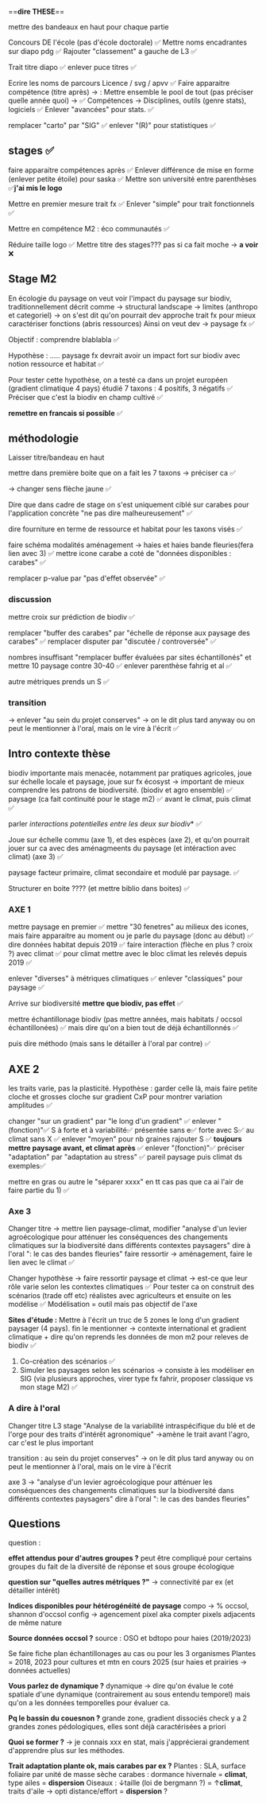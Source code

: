 ==**dire THESE**==

mettre des bandeaux en haut pour chaque partie 


Concours DE l'école  (pas d'école doctorale) ✅
Mettre noms encadrantes sur diapo pdg ✅
Rajouter "classement" a gauche de L3 ✅

Trait titre diapo ✅
enlever puce titres ✅


Ecrire les noms de parcours Licence / svg / apvv ✅
Faire apparaitre compétence (titre après) →  :
Mettre ensemble le pool de tout (pas préciser quelle année quoi) → ✅
Compétences → Disciplines, outils (genre stats), logiciels ✅
Enlever "avancées" pour stats. ✅

remplacer "carto" par "SIG" ✅
enlever "(R)" pour statistiques ✅



## stages ✅

faire apparaitre compétences après ✅
Enlever différence de mise en forme (enlever petite étoile) pour saska ✅
Mettre son université entre parenthèses ✅**j'ai mis le logo**



Mettre en premier mesure trait fx ✅
Enlever "simple" pour trait fonctionnels ✅

Mettre en compétence M2 : éco communautés ✅


Réduire taille logo ✅
Mettre titre des stages??? pas si ca fait moche → **a voir** ❌


## Stage M2



En écologie du paysage on veut voir l'impact du paysage sur biodiv, 
traditionnellement décrit comme → structural landscape → limites (anthropo et categoriel) → on s'est dit qu'on pourrait dev approche trait fx pour mieux caractériser fonctions (abris ressources)
Ainsi on veut dev → paysage fx
 ✅
 
Objectif : comprendre blablabla ✅

Hypothèse : ..... paysage fx devrait avoir un impact fort sur biodiv avec notion ressource et habitat ✅

Pour tester cette hypothèse, on a testé ca dans un projet européen (gradient climatique 4 pays) étudié 7 taxons : 4 positifs, 3 négatifs ✅
Préciser que c'est la biodiv en champ cultivé ✅

**remettre en francais si possible** ✅


## méthodologie

Laisser titre/bandeau en haut




mettre dans première boite que on a fait les 7 taxons → préciser ca ✅


→ changer sens flèche jaune ✅

Dire que dans cadre de stage on s'est uniquement ciblé sur carabes pour l'application concrète "ne pas dire malheureusement" ✅

dire fourniture en terme de ressource et habitat pour les taxons visés ✅

faire schéma modalités aménagement → haies et haies bande fleuries(fera lien avec 3) ✅
mettre icone carabe a coté de "données disponibles : carabes" ✅

remplacer p-value par "pas d'effet observée"  ✅


### discussion

mettre croix sur prédiction de biodiv ✅

remplacer "buffer des carabes" par "échelle de réponse aux paysage des carabes" ✅
remplacer disputer par "discutée / controversée" ✅

nombres insuffisant "remplacer buffer évaluées par sites échantillonés" et mettre 10 paysage contre 30-40 ✅
enlever parenthèse fahrig et al ✅

autre métriques prends un S ✅


### transition

→ enlever "au sein du projet conserves" → on le dit plus tard anyway ou on peut le mentionner à l'oral, mais on le vire à l'écrit ✅


## Intro contexte thèse

biodiv importante mais menacée, notamment par pratiques agricoles, joue sur échelle locale et paysage, joue sur fx écosyst → important de mieux comprendre les patrons de biodiversité. (biodiv et agro ensemble)
 ✅
paysage  (ca fait continuité pour le stage m2) ✅
avant le climat,
puis climat ✅

parler *interactions potentielles entre les deux sur biodiv** ✅

Joue sur échelle commu (axe 1), et des espèces (axe 2), et qu'on pourrait jouer sur ca avec des aménagmeents du paysage (et intéraction avec climat) (axe 3) ✅

paysage facteur primaire, climat secondaire et modulé par paysage. ✅

Structurer en boite ???? (et mettre biblio dans boites) ✅



### AXE 1


mettre paysage en premier ✅
mettre "30 fenetres" au milieux des icones, mais faire apparaitre au moment ou je parle du paysage (donc au début) ✅
dire données habitat depuis 2019 ✅
faire interaction (flèche en plus ? croix ?) avec climat ✅
pour climat mettre avec le bloc climat les relevés depuis 2019 ✅

enlever "diverses" à métriques climatiques ✅
enlever "classiques" pour paysage ✅


Arrive sur biodiversité **mettre que biodiv, pas effet** ✅

mettre échantillonage biodiv (pas mettre années, mais habitats / occsol échantillonées) ✅
mais dire qu'on a bien tout de déjà échantillonnés ✅

puis dire méthodo (mais sans le détailler à l'oral par contre) ✅


## AXE 2

les traits varie, pas la plasticité.
Hypothèse : garder celle là, mais faire petite cloche et grosses cloche sur gradient CxP pour montrer variation amplitudes ✅



changer "sur un gradient" par "le long d'un gradient" ✅
enlever "(fonction)"✅
S à forte et à variabilité✅
présentée sans e✅
forte avec S✅
au climat sans X ✅
enlever "moyen" pour nb graines rajouter S ✅
**toujours mettre paysage avant, et climat après** ✅
enlever "(fonction)"✅
préciser "adaptation" par "adaptation au stress" ✅
pareil paysage puis climat ds exemples✅

mettre en gras ou autre le "séparer xxxx" en tt cas pas que ca ai l'air de faire partie du 1) ✅

### Axe 3

Changer titre → mettre lien paysage-climat, modifier "analyse d'un levier agroécologique pour atténuer les conséquences des changements climatiques sur la biodiversité dans différents contextes paysagers" dire à l'oral ": le cas des bandes fleuries"
faire ressortir → aménagement, faire le lien avec le climat ✅


Changer hypothèse → faire ressortir paysage et climat → est-ce que leur rôle varie selon les contextes climatiques ✅
Pour tester ca on construit des scénarios (trade off etc) réalistes avec agriculteurs et ensuite on les modélise  ✅
Modélisation  = outil mais pas objectif de l'axe

**Sites d'étude :** Mettre à l'écrit un truc de 5 zones le long d'un gradient paysager (4 pays). fin le mentionner → contexte international et gradient climatique + dire qu'on reprends les données de mon m2 pour releves de biodiv ✅
1. Co-création des scénarios  ✅
2. Simuler les paysages selon les scénarios → consiste à les modéliser en SIG (via plusieurs approches, virer type fx fahrir, proposer classique vs mon stage M2) ✅


### A dire à l'oral 

Changer titre L3 stage "Analyse de la variabilité intraspécifique du blé et de l'orge pour des traits d'intérêt agronomique" →amène le trait avant l'agro, car c'est le plus important 

transition : au sein du projet conserves" → on le dit plus tard anyway ou on peut le mentionner à l'oral, mais on le vire à l'écrit

axe 3 → "analyse d'un levier agroécologique pour atténuer les conséquences des changements climatiques sur la biodiversité dans différents contextes paysagers" dire à l'oral ": le cas des bandes fleuries"
## Questions

question :

**effet attendus pour d'autres groupes ?**
peut être compliqué pour certains groupes du fait de la diversité de réponse et sous groupe écologique

**question sur "quelles autres métriques ?"**
→ connectivité par ex (et détailler intérêt)

**Indices disponibles pour hétérogénéité de paysage**
compo → % occsol, shannon d'occsol
config → agencement pixel aka compter pixels adjacents de même nature

**Source données occsol ?**
source : OSO et bdtopo pour haies (2019/2023) 

Se faire fiche plan échantillonages au cas ou pour les 3 organismes
Plantes = 2018, 2023 pour cultures et mtn en cours 2025 (sur haies et prairies → données actuelles)

**Vous parlez de dynamique ?**
dynamique → dire qu'on évalue le coté spatiale d'une dynamique (contrairement au sous entendu temporel) mais qu'on a les données temporelles pour évaluer ca.


**Pq le bassin du couesnon ?**
grande zone, gradient dissociés 
check y a 2 grandes zones pédologiques, elles sont déjà caractérisées a priori

**Quoi se former ?** 
→ je connais xxx en stat, mais j'apprécierai grandement d'apprendre plus sur les méthodes.

**Trait adaptation plante ok, mais carabes par ex ?**
Plantes : SLA, surface foliaire par unité de masse sèche 
carabes : dormance hivernale = **climat**, type ailes = **dispersion**
Oiseaux : ↓taille (loi de bergmann ?) = ↑**climat**,  traits d'aile → opti distance/effort = **dispersion** ?
